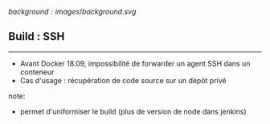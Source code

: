 $background:images/background.svg$
## Build : SSH
---

* Avant Docker 18.09, impossibilité de forwarder un agent SSH dans un conteneur  
* Cas d'usage : récupération de code source sur un dépôt privé

note: 
* permet d'uniformiser le build (plus de version de node dans jenkins)